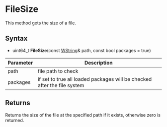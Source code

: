 # FileSize

This method gets the size of a file.

## Syntax

- uint64_t **FileSize**(const [WString](WString.md)& path, const bool packages = true)

| Parameter | Description |
|---|---|
| path | file path to check |
| packages | if set to true all loaded packages will be checked after the file system |

## Returns

Returns the size of the file at the specified path if it exists, otherwise zero is returned.
